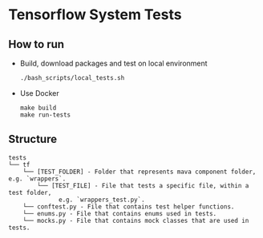 # Tensorflow System Tests
## How to run
- Build, download packages and test on local environment
    ```bash
    ./bash_scripts/local_tests.sh
    ```
- Use Docker
    ```
    make build
    make run-tests
    ```
## Structure
```
tests
└── tf
    └── [TEST_FOLDER] - Folder that represents mava component folder, e.g. `wrappers`.
        └── [TEST_FILE] - File that tests a specific file, within a test folder,
              e.g. `wrappers_test.py`.
    └── conftest.py - File that contains test helper functions.
    └── enums.py - File that contains enums used in tests.
    └── mocks.py - File that contains mock classes that are used in tests.
```
